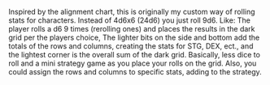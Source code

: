 Inspired by the alignment chart, this is originally my custom way of rolling stats for characters.  Instead of 4d6x6 (24d6) you just roll 9d6.
Like:  The player rolls a d6 9 times (rerolling ones) and places the results in the dark grid per the players choice,  The lighter bits on the side and bottom add the totals of the rows and columns, creating the stats for STG, DEX, ect., and the lightest corner is the overall sum of the dark grid.
Basically, less dice to roll and a mini strategy game as you place your rolls on the grid.  Also, you could assign the rows and columns to specific stats, adding to the strategy.
